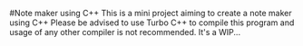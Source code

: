 #Note maker using C++
This is a mini project aiming to create a note maker using C++
Please be advised to use Turbo C++ to compile this program and usage of any other compiler is not recommended.
It's a WIP...
